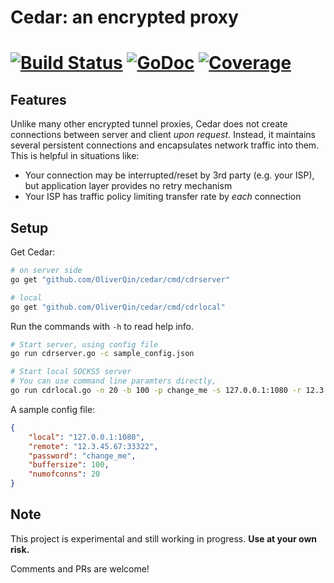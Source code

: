 # Cedar: an encrypted proxy

[![Build Status](https://api.travis-ci.org/OliverQin/cedar.png?branch=master)](https://travis-ci.org/OliverQin/cedar)
[![GoDoc](https://godoc.org/github.com/OliverQin/cedar?status.png)](https://godoc.org/github.com/OliverQin/cedar)
[![Coverage](https://codecov.io/gh/OliverQin/cedar/branch/master/graph/badge.svg)](https://codecov.io/gh/OliverQin/cedar)
=======

## Features
Unlike many other encrypted tunnel proxies, Cedar does not create connections between server and client _upon request_. 
Instead, it maintains several persistent connections and encapsulates network traffic into them. This is helpful in situations like:

* Your connection may be interrupted/reset by 3rd party (e.g. your ISP), but application layer provides no retry mechanism
* Your ISP has traffic policy limiting transfer rate by _each_ connection

## Setup

Get Cedar:
```bash
# on server side
go get "github.com/OliverQin/cedar/cmd/cdrserver"

# local
go get "github.com/OliverQin/cedar/cmd/cdrlocal"
```

Run the commands with `-h` to read help info.
```bash
# Start server, using config file
go run cdrserver.go -c sample_config.json  

# Start local SOCKS5 server
# You can use command line paramters directly, 
go run cdrlocal.go -n 20 -b 100 -p change_me -s 127.0.0.1:1080 -r 12.3.45.67:33322 -n 20
```

A sample config file:
```json
{
	"local": "127.0.0.1:1080",
	"remote": "12.3.45.67:33322",
	"password": "change_me",
	"buffersize": 100,
	"numofconns": 20
}
```

## Note

This project is experimental and still working in progress. **Use at your own risk.**

Comments and PRs are welcome!